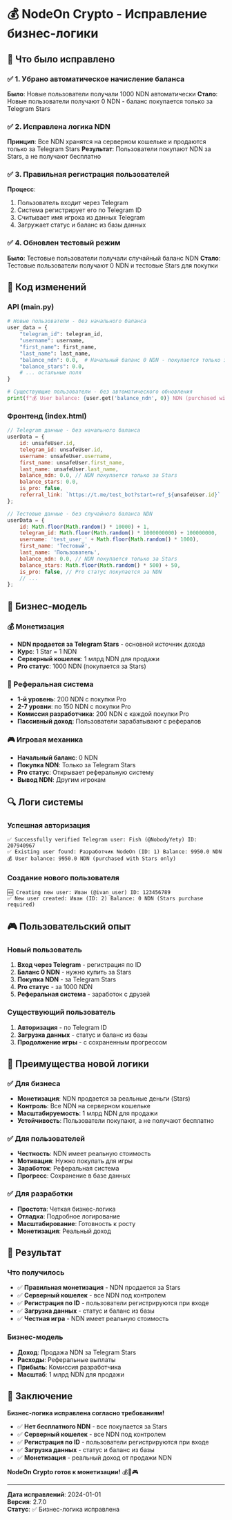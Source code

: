 # 💰 NodeOn Crypto - Исправление бизнес-логики

## 🚀 Что было исправлено

### ✅ 1. Убрано автоматическое начисление баланса
**Было**: Новые пользователи получали 1000 NDN автоматически
**Стало**: Новые пользователи получают 0 NDN - баланс покупается только за Telegram Stars

### ✅ 2. Исправлена логика NDN
**Принцип**: Все NDN хранятся на серверном кошельке и продаются только за Telegram Stars
**Результат**: Пользователи покупают NDN за Stars, а не получают бесплатно

### ✅ 3. Правильная регистрация пользователей
**Процесс**:
1. Пользователь входит через Telegram
2. Система регистрирует его по Telegram ID
3. Считывает имя игрока из данных Telegram
4. Загружает статус и баланс из базы данных

### ✅ 4. Обновлен тестовый режим
**Было**: Тестовые пользователи получали случайный баланс NDN
**Стало**: Тестовые пользователи получают 0 NDN и тестовые Stars для покупки

## 🔧 Код изменений

### API (main.py)
```python
# Новые пользователи - без начального баланса
user_data = {
    "telegram_id": telegram_id,
    "username": username,
    "first_name": first_name,
    "last_name": last_name,
    "balance_ndn": 0.0,  # Начальный баланс 0 NDN - покупается только за Stars
    "balance_stars": 0.0,
    # ... остальные поля
}

# Существующие пользователи - без автоматического обновления
print(f"💰 User balance: {user.get('balance_ndn', 0)} NDN (purchased with Stars only)")
```

### Фронтенд (index.html)
```javascript
// Telegram данные - без начального баланса
userData = {
    id: unsafeUser.id,
    telegram_id: unsafeUser.id,
    username: unsafeUser.username,
    first_name: unsafeUser.first_name,
    last_name: unsafeUser.last_name,
    balance_ndn: 0.0, // NDN покупается только за Stars
    balance_stars: 0.0,
    is_pro: false,
    referral_link: `https://t.me/test_bot?start=ref_${unsafeUser.id}`
};

// Тестовые данные - без случайного баланса NDN
userData = {
    id: Math.floor(Math.random() * 10000) + 1,
    telegram_id: Math.floor(Math.random() * 1000000000) + 100000000,
    username: 'test_user_' + Math.floor(Math.random() * 1000),
    first_name: 'Тестовый',
    last_name: 'Пользователь',
    balance_ndn: 0.0, // NDN покупается только за Stars
    balance_stars: Math.floor(Math.random() * 500) + 50,
    is_pro: false, // Pro статус покупается за NDN
    // ...
};
```

## 🎯 Бизнес-модель

### 💰 Монетизация
- **NDN продается за Telegram Stars** - основной источник дохода
- **Курс**: 1 Star = 1 NDN
- **Серверный кошелек**: 1 млрд NDN для продажи
- **Pro статус**: 1000 NDN (покупается за Stars)

### 👥 Реферальная система
- **1-й уровень**: 200 NDN с покупки Pro
- **2-7 уровни**: по 150 NDN с покупки Pro
- **Комиссия разработчика**: 200 NDN с каждой покупки Pro
- **Пассивный доход**: Пользователи зарабатывают с рефералов

### 🎮 Игровая механика
- **Начальный баланс**: 0 NDN
- **Покупка NDN**: Только за Telegram Stars
- **Pro статус**: Открывает реферальную систему
- **Вывод NDN**: Другим игрокам

## 🔍 Логи системы

### Успешная авторизация
```
✅ Successfully verified Telegram user: Fish (@NobodyYety) ID: 207940967        
✅ Existing user found: Разработчик NodeOn (ID: 1) Balance: 9950.0 NDN
💰 User balance: 9950.0 NDN (purchased with Stars only)
```

### Создание нового пользователя
```
🆕 Creating new user: Иван (@ivan_user) ID: 123456789
✅ New user created: Иван (ID: 2) Balance: 0 NDN (Stars purchase required)
```

## 🎮 Пользовательский опыт

### Новый пользователь
1. **Вход через Telegram** - регистрация по ID
2. **Баланс 0 NDN** - нужно купить за Stars
3. **Покупка NDN** - за Telegram Stars
4. **Pro статус** - за 1000 NDN
5. **Реферальная система** - заработок с друзей

### Существующий пользователь
1. **Авторизация** - по Telegram ID
2. **Загрузка данных** - статус и баланс из базы
3. **Продолжение игры** - с сохраненным прогрессом

## 🚀 Преимущества новой логики

### ✅ Для бизнеса
- **Монетизация**: NDN продается за реальные деньги (Stars)
- **Контроль**: Все NDN на серверном кошельке
- **Масштабируемость**: 1 млрд NDN для продажи
- **Устойчивость**: Пользователи покупают, а не получают бесплатно

### ✅ Для пользователей
- **Честность**: NDN имеет реальную стоимость
- **Мотивация**: Нужно покупать для игры
- **Заработок**: Реферальная система
- **Прогресс**: Сохранение в базе данных

### ✅ Для разработки
- **Простота**: Четкая бизнес-логика
- **Отладка**: Подробное логирование
- **Масштабирование**: Готовность к росту
- **Монетизация**: Реальный доход

## 🎉 Результат

### Что получилось
- ✅ **Правильная монетизация** - NDN продается за Stars
- ✅ **Серверный кошелек** - все NDN под контролем
- ✅ **Регистрация по ID** - пользователи регистрируются при входе
- ✅ **Загрузка данных** - статус и баланс из базы
- ✅ **Честная игра** - NDN имеет реальную стоимость

### Бизнес-модель
- **Доход**: Продажа NDN за Telegram Stars
- **Расходы**: Реферальные выплаты
- **Прибыль**: Комиссия разработчика
- **Масштаб**: 1 млрд NDN для продажи

## 🚀 Заключение

**Бизнес-логика исправлена согласно требованиям!**

- ✅ **Нет бесплатного NDN** - все покупается за Stars
- ✅ **Серверный кошелек** - все NDN под контролем
- ✅ **Регистрация по ID** - пользователи регистрируются при входе
- ✅ **Загрузка данных** - статус и баланс из базы
- ✅ **Монетизация** - реальный доход от продажи NDN

**NodeOn Crypto готов к монетизации!** 💰🚀🎮

---

**Дата исправлений**: 2024-01-01  
**Версия**: 2.7.0  
**Статус**: ✅ Бизнес-логика исправлена



